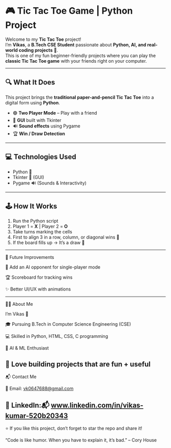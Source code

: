 # 🎮 Tic Tac Toe Game | Python Project  

Welcome to my **Tic Tac Toe** project!  
I’m **Vikas**, a **B.Tech CSE Student** passionate about **Python, AI, and real-world coding projects** 🚀.  
This is one of my fun beginner-friendly projects where you can play the **classic Tic Tac Toe game** with your friends right on your computer.  

---

## 🔍 What It Does  
This project brings the **traditional paper-and-pencil Tic Tac Toe** into a digital form using **Python**.  
- 🟢 **Two Player Mode** – Play with a friend  
- 🎨 **GUI** built with Tkinter  
- 🔊 **Sound effects** using Pygame  
- 🏆 **Win / Draw Detection**  

---

## 💻 Technologies Used  
- Python 🐍  
- Tkinter 🎨 (GUI)  
- Pygame 🔊 (Sounds & Interactivity)  

---

## 🕹️ How It Works  
1. Run the Python script  
2. Player 1 = **X** | Player 2 = **O**  
3. Take turns marking the cells  
4. First to align 3 in a row, column, or diagonal wins 🏅  
5. If the board fills up → It’s a draw 🤝  

---
🎯 Future Improvements

🤖 Add an AI opponent for single-player mode

🏆 Scoreboard for tracking wins

✨ Better UI/UX with animations

---
👨‍💻 About Me

I’m Vikas 👋

🎓 Pursuing B.Tech in Computer Science Engineering (CSE)

💻 Skilled in Python, HTML, CSS, C programming

🤖 AI & ML Enthusiast

🚀 Love building projects that are fun + useful
---
📬 Contact Me

📧 Email: vk0647688@gmail.com

🔗 LinkedIn:📬 www.linkedin.com/in/vikas-kumar-520b20343
---
⭐ If you like this project, don’t forget to star the repo and share it!

“Code is like humor. When you have to explain it, it’s bad.” – Cory House 